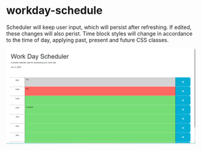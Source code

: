 # workday-schedule

Scheduler will keep user input, which will persist after refreshing. If edited, these changes will also perist. Time block styles will change in accordance to the time of day, applying past, present and future CSS classes.

![ScreenShot](screenshot-1.png)
